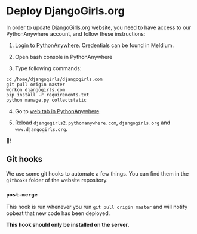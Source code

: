 # Deploy DjangoGirls.org

In order to update DjangoGirls.org website, you need to have access to our PythonAnywhere account, and follow these instructions:

1. [Login to PythonAnywhere](https://www.pythonanywhere.com/user/djangogirls2/consoles/). Credentials can be found in Meldium.

2. Open bash console in PythonAnywhere

3. Type following commands:

```
cd /home/djangogirls/djangogirls.com
git pull origin master
workon djangogirls.com
pip install -r requirements.txt
python manage.py collectstatic
```

4. Go to [web tab in PythonAnywhere](https://www.pythonanywhere.com/user/djangogirls2/webapps/)

5. Reload `djangogirls2.pythonanywhere.com`, `djangogirls.org` and `www.djangogirls.org`.

:tada:!

## Git hooks

We use some git hooks to automate a few things. You can find them in the
`githooks` folder of the website repository.

### `post-merge`

This hook is run whenever you run `git pull origin master` and will notify
opbeat that new code has been deployed.

**This hook should only be installed on the server.**
